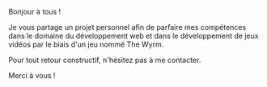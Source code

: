 Bonjour à tous !

Je vous partage un projet personnel afin de parfaire mes compétences dans le domaine du développement web et dans le développement de jeux vidéos par le biais d'un jeu nommé The Wyrm.

Pour tout retour constructif, n'hésitez pas à me contacter.

Merci à vous !
